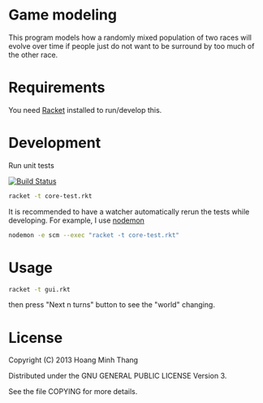 # Game modeling

This program models how a randomly mixed population of two races will
evolve over time if people just do not want to be surround by too much
of the other race.

# Requirements
You need [Racket](http://racket-lang.org/) installed to run/develop this.

# Development

Run unit tests

[![Build Status](https://travis-ci.org/myguidingstar/game-modeling.png?branch=master)](https://travis-ci.org/myguidingstar/game-modeling)

```sh
racket -t core-test.rkt
```

It is recommended to have a watcher automatically rerun the tests
while developing. For example, I use [nodemon](https://github.com/remy/nodemon)

```sh
nodemon -e scm --exec "racket -t core-test.rkt"
```

# Usage

```sh
racket -t gui.rkt
```
then press "Next n turns" button to see the "world" changing.

# License
Copyright (C) 2013 Hoang Minh Thang

Distributed under the GNU GENERAL PUBLIC LICENSE Version 3.

See the file COPYING for more details.
